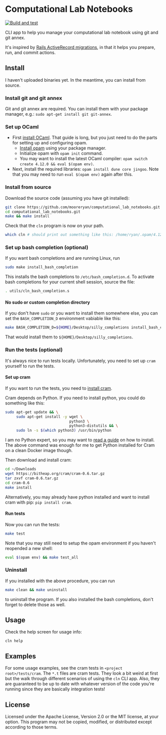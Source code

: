 # Computational Lab Notebooks

[![Build and test](https://github.com/mooreryan/computational_lab_notebooks/actions/workflows/build_and_test.yml/badge.svg)](https://github.com/mooreryan/computational_lab_notebooks/actions/workflows/build_and_test.yml)

CLI app to help you manage your computational lab notebook using git
and git annex.

It's inspired by [Rails ActiveRecord
migrations](https://guides.rubyonrails.org/active_record_migrations.html#running-migrations),
in that it helps you prepare, run, and commit actions.

## Install

I haven't uploaded binaries yet.  In the meantime, you can install
from source.

### Install git and git annex

Git and git annex are required.  You can install them with your
package manager, e.g.: `sudo apt-get install git git-annex`.

### Set up OCaml

* First [install OCaml](https://dev.realworldocaml.org/install.html).
  That guide is long, but you just need to do the parts for setting up
  and configuring opam.
  * [Install
    opam](http://opam.ocaml.org/doc/Install.html#Using-your-distribution-39-s-package-system)
    using your package manager.
  * Initialize opam with `opam init` command.
  * You may want to install the latest OCaml compiler: `opam switch
    create 4.12.0 && eval $(opam env)`.
* Next, install the required libraries: `opam install dune core
  jingoo`.  Note that you may need to run `eval $(opam env)` again
  after this.

### Install from source

Download the source code (assuming you have git installed):

```sh
git clone https://github.com/mooreryan/computational_lab_notebooks.git
cd computational_lab_notebooks.git
make && make install
```

Check that the `cln` program is now on your path.

```sh
which cln # should print out something like this: /home/ryan/.opam/4.12.0/bin/cln
```

### Set up bash completion (optional)

If you want bash completions and are running Linux, run

```sh
sudo make install_bash_completion
```

This installs the bash completions to `/etc/bash_completion.d`.  To
activate bash completions for your current shell session, source the
file:

```sh
. utils/cln_bash_completion.s
```

#### No sudo or custom completion directory

If you don't have `sudo` or you want to install them somewhere else,
you can set the `BASH_COMPLETION_D` environment vabiable like this:

```sh
make BASH_COMPLETION_D=${HOME}/Desktop/silly_completions install_bash_completion
```

That would install them to `${HOME}/Desktop/silly_completions`.

### Run the tests (optional)

It's always nice to run tests locally.  Unfortunately, you need to set
up `cram` yourself to run the tests.

#### Set up cram

If you want to run the tests, you need to [install
cram](https://bitheap.org/cram/).

Cram depends on Python.  If you need to install python, you could do
something like this:

```sh
sudo apt-get update && \
     sudo apt-get install -y wget \
                             python3 \
                             python3-distutils && \
     sudo ln -s $(which python3) /usr/bin/python
```

I am no Python expert, so you may want to [read a
guide](https://wiki.python.org/moin/BeginnersGuide/Download) on how to
install.  The above command was enough for me to get Python installed
for Cram on a clean Docker image though.

Then download and install cram:

```sh
cd ~/Downloads
wget https://bitheap.org/cram/cram-0.6.tar.gz
tar zxvf cram-0.6.tar.gz
cd cram-0.6
make install
```

Alternatively, you may already have python installed and want to
install cram with pip: `pip install cram`.

#### Run tests

Now you can run the tests:

```sh
make test
```

Note that you may still need to setup the opam environment if you
haven't reopended a new shell:

```sh
eval $(opam env) && make test_all
```

### Uninstall

If you installed with the above procedure, you can run

```sh
make clean && make uninstall
```

to uninstall the program.  If you also installed the bash completions,
don't forget to delete those as well.

## Usage

Check the help screen for usage info:

```
cln help
```

## Examples

For some usage examples, see the cram tests in `<project
root>/tests/cram`.  The `*.t` files are cram tests.  They look a bit
weird at first but the walk through different scenarios of using the
`cln` CLI app.  Also, they are guaranteed to be up to date with
whatever version of the code you're running since they are basically
integration tests!

## License

Licensed under the Apache License, Version 2.0 or the MIT license, at
your option. This program may not be copied, modified, or distributed
except according to those terms.
